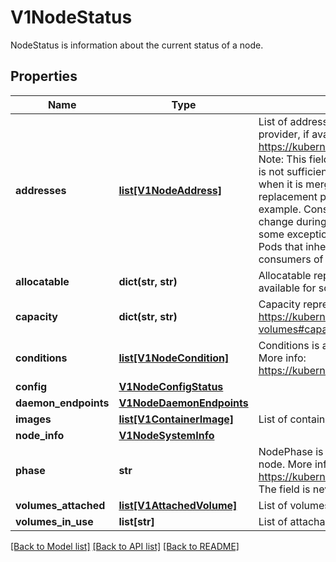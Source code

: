 # V1NodeStatus

NodeStatus is information about the current status of a node.
## Properties
Name | Type | Description | Notes
------------ | ------------- | ------------- | -------------
**addresses** | [**list[V1NodeAddress]**](V1NodeAddress.md) | List of addresses reachable to the node. Queried from cloud provider, if available. More info: https://kubernetes.io/docs/concepts/nodes/node/#addresses Note: This field is declared as mergeable, but the merge key is not sufficiently unique, which can cause data corruption when it is merged. Callers should instead use a full-replacement patch. See https://pr.k8s.io/79391 for an example. Consumers should assume that addresses can change during the lifetime of a Node. However, there are some exceptions where this may not be possible, such as Pods that inherit a Node&#39;s address in its own status or consumers of the downward API (status.hostIP). | [optional] 
**allocatable** | **dict(str, str)** | Allocatable represents the resources of a node that are available for scheduling. Defaults to Capacity. | [optional] 
**capacity** | **dict(str, str)** | Capacity represents the total resources of a node. More info: https://kubernetes.io/docs/concepts/storage/persistent-volumes#capacity | [optional] 
**conditions** | [**list[V1NodeCondition]**](V1NodeCondition.md) | Conditions is an array of current observed node conditions. More info: https://kubernetes.io/docs/concepts/nodes/node/#condition | [optional] 
**config** | [**V1NodeConfigStatus**](V1NodeConfigStatus.md) |  | [optional] 
**daemon_endpoints** | [**V1NodeDaemonEndpoints**](V1NodeDaemonEndpoints.md) |  | [optional] 
**images** | [**list[V1ContainerImage]**](V1ContainerImage.md) | List of container images on this node | [optional] 
**node_info** | [**V1NodeSystemInfo**](V1NodeSystemInfo.md) |  | [optional] 
**phase** | **str** | NodePhase is the recently observed lifecycle phase of the node. More info: https://kubernetes.io/docs/concepts/nodes/node/#phase The field is never populated, and now is deprecated. | [optional] 
**volumes_attached** | [**list[V1AttachedVolume]**](V1AttachedVolume.md) | List of volumes that are attached to the node. | [optional] 
**volumes_in_use** | **list[str]** | List of attachable volumes in use (mounted) by the node. | [optional] 

[[Back to Model list]](../README.md#documentation-for-models) [[Back to API list]](../README.md#documentation-for-api-endpoints) [[Back to README]](../README.md)


